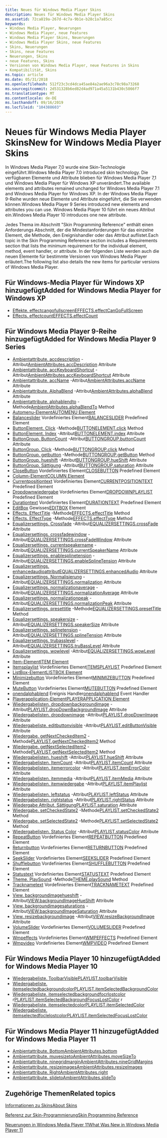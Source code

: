 ```yaml
---
title: Neues für Windows Media Player Skins
description: Neues für Windows Media Player Skins
ms.assetid: 72ca819a-267d-4c7a-9b1e-b28c1a7a85cc
keywords:
- Windows Media Player, Neuerungen
- Windows Media Player, neue Features
- Windows Media Player Skins, Neuerungen
- Windows Media Player Skins, neue Features
- Skins, Neuerungen
- Skins, neue Features
- Neuerungen, Skins
- neue Features, Skins
- Versionen von Windows Media Player, neue Features in Skins
- Kompatibilität, Skins
ms.topic: article
ms.date: 05/31/2018
ms.openlocfilehash: 512f23c3cd4dca45ae84a2ae96a3c78c98a73268
ms.sourcegitcommit: 2d531328b6ed82d4ad971a45a5131b430c5866f7
ms.translationtype: MT
ms.contentlocale: de-DE
ms.lasthandoff: 09/16/2019
ms.locfileid: "104388603"
---
```

# <a name="new-for-windows-media-player-skins"></a><span data-ttu-id="ca652-113">Neues für Windows Media Player Skins</span><span class="sxs-lookup"><span data-stu-id="ca652-113">New for Windows Media Player Skins</span></span>

<span data-ttu-id="ca652-114">In Windows Media Player 7,0 wurde eine Skin-Technologie eingeführt.</span><span class="sxs-lookup"><span data-stu-id="ca652-114">Windows Media Player 7.0 introduced skin technology.</span></span> <span data-ttu-id="ca652-115">Die verfügbaren Elemente und Attribute blieben für Windows Media Player 7,1 und Windows Media Player für Windows XP unverändert.</span><span class="sxs-lookup"><span data-stu-id="ca652-115">The available elements and attributes remained unchanged for Windows Media Player 7.1 and Windows Media Player for Windows XP.</span></span> <span data-ttu-id="ca652-116">In der Windows Media Player 9-Reihe wurden neue Elemente und Attribute eingeführt, die Sie verwenden können.</span><span class="sxs-lookup"><span data-stu-id="ca652-116">Windows Media Player 9 Series introduced new elements and attributes you can use.</span></span> <span data-ttu-id="ca652-117">Windows Media Player 10 führt ein neues Attribut ein.</span><span class="sxs-lookup"><span data-stu-id="ca652-117">Windows Media Player 10 introduces one new attribute.</span></span>

<span data-ttu-id="ca652-118">Jedes Thema im Abschnitt "Skin Programming Reference" enthält einen Anforderungs Abschnitt, der die Mindestanforderungen für das einzelne Element, die Methode, den Ereignishandler oder das Attribut auflistet.</span><span class="sxs-lookup"><span data-stu-id="ca652-118">Each topic in the Skin Programming Reference section includes a Requirements section that lists the minimum requirement for the individual element, method, event handler, or attribute.</span></span> <span data-ttu-id="ca652-119">In der folgenden Liste werden auch die neuen Elemente für bestimmte Versionen von Windows Media Player erläutert.</span><span class="sxs-lookup"><span data-stu-id="ca652-119">The following list also details the new items for particular versions of Windows Media Player.</span></span>

## <a name="added-for-windows-media-player-for-windows-xp"></a><span data-ttu-id="ca652-120">Für Windows-Media Player für Windows XP hinzugefügt</span><span class="sxs-lookup"><span data-stu-id="ca652-120">Added for Windows Media Player for Windows XP</span></span>

-   [<span data-ttu-id="ca652-121">Effekte. effectcangofullscreen</span><span class="sxs-lookup"><span data-stu-id="ca652-121">EFFECTS.effectCanGoFullScreen</span></span>](effects-effectcangofullscreen.md)
-   [<span data-ttu-id="ca652-122">Effects. effectcount</span><span class="sxs-lookup"><span data-stu-id="ca652-122">EFFECTS.effectCount</span></span>](effects-effectcount.md)

## <a name="added-for-windows-media-player-9-series"></a><span data-ttu-id="ca652-123">Für Windows Media Player 9-Reihe hinzugefügt</span><span class="sxs-lookup"><span data-stu-id="ca652-123">Added for Windows Media Player 9 Series</span></span>

-   <span data-ttu-id="ca652-124">[Ambientattribute. accdescription](ambientattributes-accdescription.md) -Attribut</span><span class="sxs-lookup"><span data-stu-id="ca652-124">[AmbientAttributes.accDescription](ambientattributes-accdescription.md) Attribute</span></span>
-   <span data-ttu-id="ca652-125">[Ambientattribute. accKeyboardShortcut](ambientattributes-acckeyboardshortcut.md) -Attribut</span><span class="sxs-lookup"><span data-stu-id="ca652-125">[AmbientAttributes.accKeyboardShortcut](ambientattributes-acckeyboardshortcut.md) Attribute</span></span>
-   <span data-ttu-id="ca652-126">[Ambientattribute. accName](ambientattributes-accname.md) -Attribut</span><span class="sxs-lookup"><span data-stu-id="ca652-126">[AmbientAttributes.accName](ambientattributes-accname.md) Attribute</span></span>
-   <span data-ttu-id="ca652-127">[Ambientattribute. AlphaBlend](ambientattributes-alphablend.md) -Attribut</span><span class="sxs-lookup"><span data-stu-id="ca652-127">[AmbientAttributes.alphaBlend](ambientattributes-alphablend.md) Attribute</span></span>
-   <span data-ttu-id="ca652-128">[Ambientattribute. alphablendto](ambientattributes-alphablendto.md) -Methode</span><span class="sxs-lookup"><span data-stu-id="ca652-128">[AmbientAttributes.alphaBlendTo](ambientattributes-alphablendto.md) Method</span></span>
-   [<span data-ttu-id="ca652-129">Automenu-Element</span><span class="sxs-lookup"><span data-stu-id="ca652-129">AUTOMENU Element</span></span>](automenu-element.md)
-   <span data-ttu-id="ca652-130">[Balanceslider](balanceslider.md) Vordefiniertes Element</span><span class="sxs-lookup"><span data-stu-id="ca652-130">[BALANCESLIDER](balanceslider.md) Predefined Element</span></span>
-   <span data-ttu-id="ca652-131">[ButtonElement. Click](buttonelement-click.md) -Methode</span><span class="sxs-lookup"><span data-stu-id="ca652-131">[BUTTONELEMENT.click](buttonelement-click.md) Method</span></span>
-   <span data-ttu-id="ca652-132">[ButtonElement. Index](buttonelement-index.md) -Attribut</span><span class="sxs-lookup"><span data-stu-id="ca652-132">[BUTTONELEMENT.index](buttonelement-index.md) Attribute</span></span>
-   <span data-ttu-id="ca652-133">[ButtonGroup. ButtonCount](buttongroup-buttoncount.md) -Attribut</span><span class="sxs-lookup"><span data-stu-id="ca652-133">[BUTTONGROUP.buttonCount](buttongroup-buttoncount.md) Attribute</span></span>
-   <span data-ttu-id="ca652-134">[ButtonGroup. Click](buttongroup-click.md) -Methode</span><span class="sxs-lookup"><span data-stu-id="ca652-134">[BUTTONGROUP.click](buttongroup-click.md) Method</span></span>
-   <span data-ttu-id="ca652-135">[ButtonGroup. getbutton](buttongroup-getbutton.md) -Methode</span><span class="sxs-lookup"><span data-stu-id="ca652-135">[BUTTONGROUP.getButton](buttongroup-getbutton.md) Method</span></span>
-   <span data-ttu-id="ca652-136">[ButtonGroup. hueshift](buttongroup-hueshift.md) -Attribut</span><span class="sxs-lookup"><span data-stu-id="ca652-136">[BUTTONGROUP.hueShift](buttongroup-hueshift.md) Attribute</span></span>
-   <span data-ttu-id="ca652-137">[ButtonGroup. Sättigung](buttongroup-saturation.md) -Attribut</span><span class="sxs-lookup"><span data-stu-id="ca652-137">[BUTTONGROUP.saturation](buttongroup-saturation.md) Attribute</span></span>
-   <span data-ttu-id="ca652-138">[CloseButton](closebutton.md) Vordefiniertes Element</span><span class="sxs-lookup"><span data-stu-id="ca652-138">[CLOSEBUTTON](closebutton.md) Predefined Element</span></span>
-   [<span data-ttu-id="ca652-139">Column-Element</span><span class="sxs-lookup"><span data-stu-id="ca652-139">COLUMN Element</span></span>](column-element.md)
-   <span data-ttu-id="ca652-140">[Currentpositiontext](currentpositiontext.md) Vordefiniertes Element</span><span class="sxs-lookup"><span data-stu-id="ca652-140">[CURRENTPOSITIONTEXT](currentpositiontext.md) Predefined Element</span></span>
-   <span data-ttu-id="ca652-141">[Dropdownwiedergabe](dropdownplaylist.md) Vordefiniertes Element</span><span class="sxs-lookup"><span data-stu-id="ca652-141">[DROPDOWNPLAYLIST](dropdownplaylist.md) Predefined Element</span></span>
-   <span data-ttu-id="ca652-142">[Durationtext](durationtext.md) Vordefiniertes Element</span><span class="sxs-lookup"><span data-stu-id="ca652-142">[DURATIONTEXT](durationtext.md) Predefined Element</span></span>
-   <span data-ttu-id="ca652-143">[EditBox](editbox-element.md) Gewisses</span><span class="sxs-lookup"><span data-stu-id="ca652-143">[EDITBOX](editbox-element.md) Element</span></span>
-   <span data-ttu-id="ca652-144">[Effects. EffectTitle](effects-effecttitle.md) -Methode</span><span class="sxs-lookup"><span data-stu-id="ca652-144">[EFFECTS.effectTitle](effects-effecttitle.md) Method</span></span>
-   <span data-ttu-id="ca652-145">[Effects. EffectType](effects-effecttype.md) -Methode</span><span class="sxs-lookup"><span data-stu-id="ca652-145">[EFFECTS.effectType](effects-effecttype.md) Method</span></span>
-   <span data-ttu-id="ca652-146">[Equalizersettings. Crossfade](equalizersettings-crossfade.md) -Attribut</span><span class="sxs-lookup"><span data-stu-id="ca652-146">[EQUALIZERSETTINGS.crossFade](equalizersettings-crossfade.md) Attribute</span></span>
-   <span data-ttu-id="ca652-147">[Equalizersettings. crossfadewindow](equalizersettings-crossfadewindow.md) -Attribut</span><span class="sxs-lookup"><span data-stu-id="ca652-147">[EQUALIZERSETTINGS.crossFadeWindow](equalizersettings-crossfadewindow.md) Attribute</span></span>
-   <span data-ttu-id="ca652-148">[Equalizersettings. currentspeakername](equalizersettings-currentspeakername.md) -Attribut</span><span class="sxs-lookup"><span data-stu-id="ca652-148">[EQUALIZERSETTINGS.currentSpeakerName](equalizersettings-currentspeakername.md) Attribute</span></span>
-   <span data-ttu-id="ca652-149">[Equalizersettings. enablesplinetension](equalizersettings-enablesplinetension.md) -Attribut</span><span class="sxs-lookup"><span data-stu-id="ca652-149">[EQUALIZERSETTINGS.enableSplineTension](equalizersettings-enablesplinetension.md) Attribute</span></span>
-   <span data-ttu-id="ca652-150">[Equalizersettings. enhancedaudioattribut](equalizersettings-enhancedaudio.md)</span><span class="sxs-lookup"><span data-stu-id="ca652-150">[EQUALIZERSETTINGS.enhancedAudio](equalizersettings-enhancedaudio.md) Attribute</span></span>
-   <span data-ttu-id="ca652-151">[Equalizersettings. Normalisierung](equalizersettings-normalization.md) -Attribut</span><span class="sxs-lookup"><span data-stu-id="ca652-151">[EQUALIZERSETTINGS.normalization](equalizersettings-normalization.md) Attribute</span></span>
-   <span data-ttu-id="ca652-152">[Equalizersettings. normalizationaverage](equalizersettings-normalizationaverage.md) -Attribut</span><span class="sxs-lookup"><span data-stu-id="ca652-152">[EQUALIZERSETTINGS.normalizationAverage](equalizersettings-normalizationaverage.md) Attribute</span></span>
-   <span data-ttu-id="ca652-153">[Equalizersettings. normalizationpeak](equalizersettings-normalizationpeak.md) -Attribut</span><span class="sxs-lookup"><span data-stu-id="ca652-153">[EQUALIZERSETTINGS.normalizationPeak](equalizersettings-normalizationpeak.md) Attribute</span></span>
-   <span data-ttu-id="ca652-154">[Equalizersettings. presettitle](equalizersettings-presettitle.md) -Methode</span><span class="sxs-lookup"><span data-stu-id="ca652-154">[EQUALIZERSETTINGS.presetTitle](equalizersettings-presettitle.md) Method</span></span>
-   <span data-ttu-id="ca652-155">[Equalizersettings. speakersize](equalizersettings-speakersize.md) -Attribut</span><span class="sxs-lookup"><span data-stu-id="ca652-155">[EQUALIZERSETTINGS.speakerSize](equalizersettings-speakersize.md) Attribute</span></span>
-   <span data-ttu-id="ca652-156">[Equalizersettings. splinetension](equalizersettings-splinetension.md) -Attribut</span><span class="sxs-lookup"><span data-stu-id="ca652-156">[EQUALIZERSETTINGS.splineTension](equalizersettings-splinetension.md) Attribute</span></span>
-   <span data-ttu-id="ca652-157">[Equalizersettings. trubasslevel](equalizersettings-trubasslevel.md) -Attribut</span><span class="sxs-lookup"><span data-stu-id="ca652-157">[EQUALIZERSETTINGS.truBassLevel](equalizersettings-trubasslevel.md) Attribute</span></span>
-   <span data-ttu-id="ca652-158">[Equalizersettings. wowlevel](equalizersettings-wowlevel.md) -Attribut</span><span class="sxs-lookup"><span data-stu-id="ca652-158">[EQUALIZERSETTINGS.wowLevel](equalizersettings-wowlevel.md) Attribute</span></span>
-   [<span data-ttu-id="ca652-159">Item-Element</span><span class="sxs-lookup"><span data-stu-id="ca652-159">ITEM Element</span></span>](item-element.md)
-   <span data-ttu-id="ca652-160">[Itemsplaylist](itemsplaylist.md) Vordefiniertes Element</span><span class="sxs-lookup"><span data-stu-id="ca652-160">[ITEMSPLAYLIST](itemsplaylist.md) Predefined Element</span></span>
-   [<span data-ttu-id="ca652-161">ListBox-Element</span><span class="sxs-lookup"><span data-stu-id="ca652-161">LISTBOX Element</span></span>](listbox-element.md)
-   <span data-ttu-id="ca652-162">[Minimizebutton](minimizebutton.md) Vordefiniertes Element</span><span class="sxs-lookup"><span data-stu-id="ca652-162">[MINIMIZEBUTTON](minimizebutton.md) Predefined Element</span></span>
-   <span data-ttu-id="ca652-163">[MuteButton](mutebutton.md) Vordefiniertes Element</span><span class="sxs-lookup"><span data-stu-id="ca652-163">[MUTEBUTTON](mutebutton.md) Predefined Element</span></span>
-   <span data-ttu-id="ca652-164">[onendalphablend](onendalphablend.md) Ereignis Handler</span><span class="sxs-lookup"><span data-stu-id="ca652-164">[onendalphablend](onendalphablend.md) Event Handler</span></span>
-   [<span data-ttu-id="ca652-165">Playerapplication-Element</span><span class="sxs-lookup"><span data-stu-id="ca652-165">PLAYERAPPLICATION Element</span></span>](playerapplication-element.md)
-   <span data-ttu-id="ca652-166">[Wiedergabelisten. dropdownbackgroundimage](playlist-dropdownbackgroundimage.md) -Attribut</span><span class="sxs-lookup"><span data-stu-id="ca652-166">[PLAYLIST.dropDownBackgroundImage](playlist-dropdownbackgroundimage.md) Attribute</span></span>
-   <span data-ttu-id="ca652-167">[Wiedergabelisten. dropdownimage](playlist-dropdownimage.md) -Attribut</span><span class="sxs-lookup"><span data-stu-id="ca652-167">[PLAYLIST.dropDownImage](playlist-dropdownimage.md) Attribute</span></span>
-   <span data-ttu-id="ca652-168">[Wiedergabeliste. editbuttonvisible](playlist-editbuttonvisible.md) -Attribut</span><span class="sxs-lookup"><span data-stu-id="ca652-168">[PLAYLIST.editButtonVisible](playlist-editbuttonvisible.md) Attribute</span></span>
-   <span data-ttu-id="ca652-169">[Wiedergabe. getNextCheckedItem2](playlist-getnextcheckeditem2.md) -Methode</span><span class="sxs-lookup"><span data-stu-id="ca652-169">[PLAYLIST.getNextCheckedItem2](playlist-getnextcheckeditem2.md) Method</span></span>
-   <span data-ttu-id="ca652-170">[Wiedergabe. getNextSelectedItem2](playlist-getnextselecteditem2.md) -Methode</span><span class="sxs-lookup"><span data-stu-id="ca652-170">[PLAYLIST.getNextSelectedItem2](playlist-getnextselecteditem2.md) Method</span></span>
-   <span data-ttu-id="ca652-171">[Wiedergabelisten. hueshift](playlist-hueshift.md) -Attribut</span><span class="sxs-lookup"><span data-stu-id="ca652-171">[PLAYLIST.hueShift](playlist-hueshift.md) Attribute</span></span>
-   <span data-ttu-id="ca652-172">[Wiedergabelisten. ItemCount](playlist-itemcount.md) -Attribut</span><span class="sxs-lookup"><span data-stu-id="ca652-172">[PLAYLIST.itemCount](playlist-itemcount.md) Attribute</span></span>
-   <span data-ttu-id="ca652-173">[Wiedergabelisten. itemerrorcolor](playlist-itemerrorcolor.md) -Attribut</span><span class="sxs-lookup"><span data-stu-id="ca652-173">[PLAYLIST.itemErrorColor](playlist-itemerrorcolor.md) Attribute</span></span>
-   <span data-ttu-id="ca652-174">[Wiedergabelisten. itemmedia](playlist-itemmedia.md) -Attribut</span><span class="sxs-lookup"><span data-stu-id="ca652-174">[PLAYLIST.itemMedia](playlist-itemmedia.md) Attribute</span></span>
-   <span data-ttu-id="ca652-175">[Wiedergabelisten. itemwiedergabe](playlist-itemplaylist.md) -Attribut</span><span class="sxs-lookup"><span data-stu-id="ca652-175">[PLAYLIST.itemPlaylist](playlist-itemplaylist.md) Attribute</span></span>
-   <span data-ttu-id="ca652-176">[Wiedergabelisten. leftstatus](playlist-leftstatus.md) -Attribut</span><span class="sxs-lookup"><span data-stu-id="ca652-176">[PLAYLIST.leftStatus](playlist-leftstatus.md) Attribute</span></span>
-   <span data-ttu-id="ca652-177">[Wiedergabelisten. rightstatus](playlist-rightstatus.md) -Attribut</span><span class="sxs-lookup"><span data-stu-id="ca652-177">[PLAYLIST.rightStatus](playlist-rightstatus.md) Attribute</span></span>
-   <span data-ttu-id="ca652-178">[Wiedergabe Attribut. Sättigung](playlist-saturation.md)</span><span class="sxs-lookup"><span data-stu-id="ca652-178">[PLAYLIST.saturation](playlist-saturation.md) Attribute</span></span>
-   <span data-ttu-id="ca652-179">[Wiedergabe. setCheckedState2](playlist-setcheckedstate2.md) -Methode</span><span class="sxs-lookup"><span data-stu-id="ca652-179">[PLAYLIST.setCheckedState2](playlist-setcheckedstate2.md) Method</span></span>
-   <span data-ttu-id="ca652-180">[Wiedergabe. setSelectedState2](playlist-setselectedstate2.md) -Methode</span><span class="sxs-lookup"><span data-stu-id="ca652-180">[PLAYLIST.setSelectedState2](playlist-setselectedstate2.md) Method</span></span>
-   <span data-ttu-id="ca652-181">[Wiedergabelisten. Status Color](playlist-statuscolor.md) -Attribut</span><span class="sxs-lookup"><span data-stu-id="ca652-181">[PLAYLIST.statusColor](playlist-statuscolor.md) Attribute</span></span>
-   <span data-ttu-id="ca652-182">[RepeatButton](repeatbutton.md) Vordefiniertes Element</span><span class="sxs-lookup"><span data-stu-id="ca652-182">[REPEATBUTTON](repeatbutton.md) Predefined Element</span></span>
-   <span data-ttu-id="ca652-183">[Returnbutton](returnbutton.md) Vordefiniertes Element</span><span class="sxs-lookup"><span data-stu-id="ca652-183">[RETURNBUTTON](returnbutton.md) Predefined Element</span></span>
-   <span data-ttu-id="ca652-184">[SeekSlider](seekslider.md) Vordefiniertes Element</span><span class="sxs-lookup"><span data-stu-id="ca652-184">[SEEKSLIDER](seekslider.md) Predefined Element</span></span>
-   <span data-ttu-id="ca652-185">[Shufflebutton](shufflebutton.md) Vordefiniertes Element</span><span class="sxs-lookup"><span data-stu-id="ca652-185">[SHUFFLEBUTTON](shufflebutton.md) Predefined Element</span></span>
-   <span data-ttu-id="ca652-186">[Statustext](statustext.md) Vordefiniertes Element</span><span class="sxs-lookup"><span data-stu-id="ca652-186">[STATUSTEXT](statustext.md) Predefined Element</span></span>
-   <span data-ttu-id="ca652-187">[Theme. PlaySound](theme-playsound.md) -Methode</span><span class="sxs-lookup"><span data-stu-id="ca652-187">[THEME.playSound](theme-playsound.md) Method</span></span>
-   <span data-ttu-id="ca652-188">[Tracknametext](tracknametext.md) Vordefiniertes Element</span><span class="sxs-lookup"><span data-stu-id="ca652-188">[TRACKNAMETEXT](tracknametext.md) Predefined Element</span></span>
-   <span data-ttu-id="ca652-189">[View. backgroundimagehueshift](view-backgroundimagehueshift.md) -Attribut</span><span class="sxs-lookup"><span data-stu-id="ca652-189">[VIEW.backgroundImageHueShift](view-backgroundimagehueshift.md) Attribute</span></span>
-   <span data-ttu-id="ca652-190">[View. backgroundimagesaturations](view-backgroundimagesaturation.md) -Attribut</span><span class="sxs-lookup"><span data-stu-id="ca652-190">[VIEW.backgroundImageSaturation](view-backgroundimagesaturation.md) Attribute</span></span>
-   <span data-ttu-id="ca652-191">[View. resizebackgroundimage](view-resizebackgroundimage.md) -Attribut</span><span class="sxs-lookup"><span data-stu-id="ca652-191">[VIEW.resizeBackgroundImage](view-resizebackgroundimage.md) Attribute</span></span>
-   <span data-ttu-id="ca652-192">[VolumeSlider](volumeslider.md) Vordefiniertes Element</span><span class="sxs-lookup"><span data-stu-id="ca652-192">[VOLUMESLIDER](volumeslider.md) Predefined Element</span></span>
-   <span data-ttu-id="ca652-193">[Wmpeffects](wmpeffects.md) Vordefiniertes Element</span><span class="sxs-lookup"><span data-stu-id="ca652-193">[WMPEFFECTS](wmpeffects.md) Predefined Element</span></span>
-   <span data-ttu-id="ca652-194">[Wmpvideo](wmpvideo.md) Vordefiniertes Element</span><span class="sxs-lookup"><span data-stu-id="ca652-194">[WMPVIDEO](wmpvideo.md) Predefined Element</span></span>

## <a name="added-for-windows-media-player-10"></a><span data-ttu-id="ca652-195">Für Windows Media Player 10 hinzugefügt</span><span class="sxs-lookup"><span data-stu-id="ca652-195">Added for Windows Media Player 10</span></span>

-   [<span data-ttu-id="ca652-196">Wiedergabeliste. ToolbarVisible</span><span class="sxs-lookup"><span data-stu-id="ca652-196">PLAYLIST.toolbarVisible</span></span>](playlist-toolbarvisible.md)
-   [<span data-ttu-id="ca652-197">Wiedergabeliste. itemselectedbackgroundcolor</span><span class="sxs-lookup"><span data-stu-id="ca652-197">PLAYLIST.itemSelectedBackgroundColor</span></span>](playlist-itemselectedbackgroundcolor.md)
-   <span data-ttu-id="ca652-198">[Wiedergabeliste. itemselectedbackgroundfocrlostcolor](playlist-itemselectedbackgroundfocuslostcolor.md) r</span><span class="sxs-lookup"><span data-stu-id="ca652-198">[PLAYLIST.itemSelectedBackgroundFocusLostColor](playlist-itemselectedbackgroundfocuslostcolor.md) r</span></span>
-   [<span data-ttu-id="ca652-199">Wiedergabeliste. itemselectedcolor</span><span class="sxs-lookup"><span data-stu-id="ca652-199">PLAYLIST.itemSelectedColor</span></span>](playlist-itemselectedcolor.md)
-   [<span data-ttu-id="ca652-200">Wiedergabeliste. itemselectedfoclelostcolor</span><span class="sxs-lookup"><span data-stu-id="ca652-200">PLAYLIST.itemSelectedFocusLostColor</span></span>](playlist-itemselectedfocuslostcolor.md)

## <a name="added-for-windows-media-player-11"></a><span data-ttu-id="ca652-201">Für Windows Media Player 11 hinzugefügt</span><span class="sxs-lookup"><span data-stu-id="ca652-201">Added for Windows Media Player 11</span></span>

-   [<span data-ttu-id="ca652-202">Ambientattribute. Bottom</span><span class="sxs-lookup"><span data-stu-id="ca652-202">AmbientAttributes.bottom</span></span>](ambientattributes-bottom.md)
-   [<span data-ttu-id="ca652-203">Ambientattribute. muvesizeto</span><span class="sxs-lookup"><span data-stu-id="ca652-203">AmbientAttributes.moveSizeTo</span></span>](ambientattributes-movesizeto.md)
-   [<span data-ttu-id="ca652-204">Ambientattribute. ninegridmargin</span><span class="sxs-lookup"><span data-stu-id="ca652-204">AmbientAttributes.nineGridMargins</span></span>](ambientattributes-ninegridmargins.md)
-   [<span data-ttu-id="ca652-205">Ambientattribute. resizeimages</span><span class="sxs-lookup"><span data-stu-id="ca652-205">AmbientAttributes.resizeImages</span></span>](ambientattributes-resizeimages.md)
-   [<span data-ttu-id="ca652-206">Ambientattribute. Right</span><span class="sxs-lookup"><span data-stu-id="ca652-206">AmbientAttributes.right</span></span>](ambientattributes-right.md)
-   [<span data-ttu-id="ca652-207">Ambientattribute. slideto</span><span class="sxs-lookup"><span data-stu-id="ca652-207">AmbientAttributes.slideTo</span></span>](ambientattributes-slideto.md)

## <a name="related-topics"></a><span data-ttu-id="ca652-208">Zugehörige Themen</span><span class="sxs-lookup"><span data-stu-id="ca652-208">Related topics</span></span>

<dl> <dt>

[<span data-ttu-id="ca652-209">Informationen zu Skins</span><span class="sxs-lookup"><span data-stu-id="ca652-209">About Skins</span></span>](about-skins.md)
</dt> <dt>

[<span data-ttu-id="ca652-210">Referenz zur Skin-Programmierung</span><span class="sxs-lookup"><span data-stu-id="ca652-210">Skin Programming Reference</span></span>](skin-programming-reference.md)
</dt> <dt>

[<span data-ttu-id="ca652-211">Neuerungen in Windows Media Player 11</span><span class="sxs-lookup"><span data-stu-id="ca652-211">What Was New in Windows Media Player 11</span></span>](what-was-new-in-windows-media-player-11.md)
</dt> </dl>

 

 




